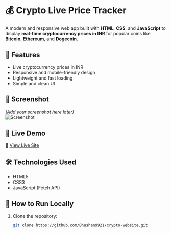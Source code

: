 # 💰 Crypto Live Price Tracker

A modern and responsive web app built with **HTML**, **CSS**, and **JavaScript** to display **real-time cryptocurrency prices in INR** for popular coins like **Bitcoin**, **Ethereum**, and **Dogecoin**.

## 🌟 Features
- Live cryptocurrency prices in INR  
- Responsive and mobile-friendly design  
- Lightweight and fast loading  
- Simple and clean UI  

## 📸 Screenshot
*(Add your screenshot here later)*  
![Screenshot](screenshot.png)

## 🚀 Live Demo
🔗 [View Live Site](https://bhushan9921.github.io/crypto-website/)

## 🛠️ Technologies Used
- HTML5  
- CSS3  
- JavaScript (Fetch API)  

## 📂 How to Run Locally
1. Clone the repository:
   ```bash
   git clone https://github.com/Bhushan9921/crypto-website.git
